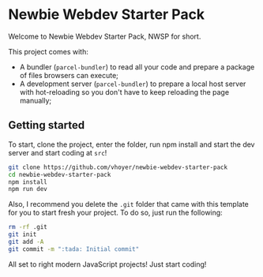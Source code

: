 Newbie Webdev Starter Pack
==========================

Welcome to Newbie Webdev Starter Pack, NWSP for short.

This project comes with:

- A bundler (`parcel-bundler`) to read all your code and prepare a package of files
  browsers can execute;
- A development server (`parcel-bundler`) to prepare a local host server with
  hot-reloading so you don't have to keep reloading the page manually;

Getting started
---------------

To start, clone the project, enter the folder, run npm install and start the dev server
and start coding at `src`!

```bash
git clone https://github.com/vhoyer/newbie-webdev-starter-pack
cd newbie-webdev-starter-pack
npm install
npm run dev
```

Also, I recommend you delete the `.git` folder that came with this template for you to
start fresh your project. To do so, just run the following:

```bash
rm -rf .git
git init
git add -A
git commit -m ":tada: Initial commit"
```

All set to right modern JavaScript projects! Just start coding!
